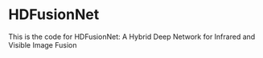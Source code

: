 # HDFusionNet
This is the code for HDFusionNet: A Hybrid Deep Network for Infrared and Visible Image Fusion
